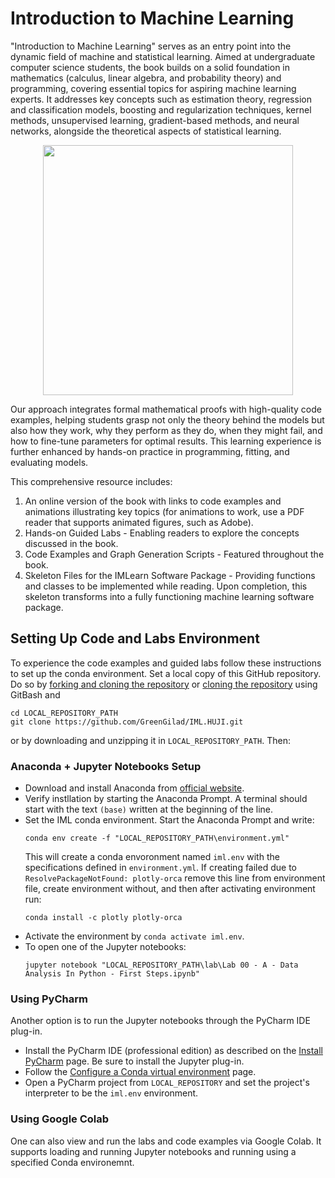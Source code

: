 # Introduction to Machine Learning

"Introduction to Machine Learning" serves as an entry point into the dynamic field of machine and statistical learning. Aimed at undergraduate computer science students, the book builds on a solid foundation in mathematics (calculus, linear algebra, and probability theory) and programming, covering essential topics for aspiring machine learning experts. It addresses key concepts such as estimation theory, regression and classification models, boosting and regularization techniques, kernel methods, unsupervised learning, gradient-based methods, and neural networks, alongside the theoretical aspects of statistical learning.

<div style="text-align: center;"><img src="https://github.com/user-attachments/assets/35c93c33-ff85-43c6-b860-3ed1c786284c" height=400/></div>

Our approach integrates formal mathematical proofs with high-quality code examples, helping students grasp not only the theory behind the models but also how they work, why they perform as they do, when they might fail, and how to fine-tune parameters for optimal results. This learning experience is further enhanced by hands-on practice in programming, fitting, and evaluating models.

This comprehensive resource includes:
1) An online version of the book with links to code examples and animations illustrating key topics (for animations to work, use a PDF reader that supports animated figures, such as Adobe).
2) Hands-on Guided Labs - Enabling readers to explore the concepts discussed in the book.
3) Code Examples and Graph Generation Scripts - Featured throughout the book.
4) Skeleton Files for the IMLearn Software Package - Providing functions and classes to be implemented while reading. Upon completion, this skeleton transforms into a fully functioning machine learning software package.





## Setting Up Code and Labs Environment
To experience the code examples and guided labs follow these instructions to set up the conda environment. Set a local copy of this GitHub repository. Do so by [forking and cloning the repository](https://docs.github.com/en/get-started/quickstart/fork-a-repo) or [cloning the repository](https://docs.github.com/en/github/creating-cloning-and-archiving-repositories/cloning-a-repository) using GitBash and 
```
cd LOCAL_REPOSITORY_PATH
git clone https://github.com/GreenGilad/IML.HUJI.git
```

or by downloading and unzipping it in `LOCAL_REPOSITORY_PATH`. Then:

### Anaconda + Jupyter Notebooks Setup
- Download and install Anaconda from [official website](https://www.anaconda.com/products/individual#Downloads). 
- Verify instllation by starting the Anaconda Prompt. A terminal should start with the text `(base)` written at the beginning of the line.
- Set the IML conda environment. Start the Anaconda Prompt and write:
  ```
  conda env create -f "LOCAL_REPOSITORY_PATH\environment.yml"
  ```
  This will create a conda envoronment named `iml.env` with the specifications defined in `environment.yml`. If creating failed due to `ResolvePackageNotFound: plotly-orca` remove this line from environment file, create environment without, and then after activating environment run:
  ```
  conda install -c plotly plotly-orca
  ```
- Activate the environment by `conda activate iml.env`.
- To open one of the Jupyter notebooks:
  ```
  jupyter notebook "LOCAL_REPOSITORY_PATH\lab\Lab 00 - A - Data Analysis In Python - First Steps.ipynb"
  ```

### Using PyCharm
Another option is to run the Jupyter notebooks through the PyCharm IDE plug-in. 
- Install the PyCharm IDE (professional edition) as described on the [Install PyCharm](https://www.jetbrains.com/help/pycharm/installation-guide.html) page. Be sure to install the Jupyter plug-in.
- Follow the [Configure a Conda virtual environment](https://www.jetbrains.com/help/pycharm/conda-support-creating-conda-virtual-environment.html#conda-requirements) page.
- Open a PyCharm project from `LOCAL_REPOSITORY` and set the project's interpreter to be the `iml.env` environment.

### Using Google Colab
One can also view and run the labs and code examples via Google Colab. It supports loading and running Jupyter notebooks and running using a specified Conda environemnt.
